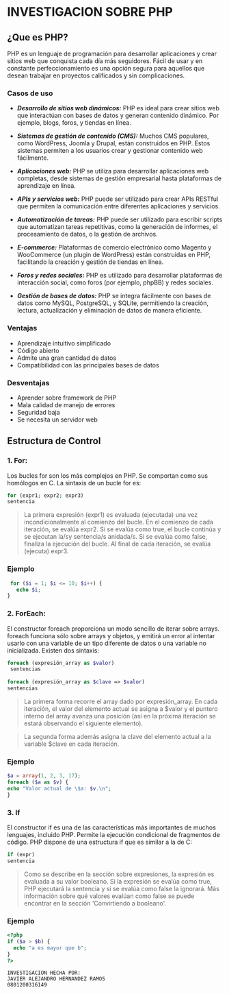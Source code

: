 # INVESTIGACION SOBRE PHP
## ¿Que es PHP?
PHP es un lenguaje de programación para desarrollar aplicaciones y 
crear sitios web que conquista cada día más seguidores. 
Fácil de usar y en constante perfeccionamiento es una 
opción segura para aquellos que desean trabajar en 
proyectos calificados y sin complicaciones.
### Casos de uso
* ***Desarrollo de sitios web dinámicos:*** PHP es ideal para crear sitios web que interactúan con bases de datos y 
generan contenido dinámico. Por ejemplo, blogs, foros, y tiendas en línea.    


* ***Sistemas de gestión de contenido (CMS):*** Muchos CMS populares, como WordPress, Joomla y Drupal, están construidos en PHP.
Estos sistemas permiten a los usuarios crear y gestionar contenido web fácilmente.


* ***Aplicaciones web:*** PHP se utiliza para desarrollar aplicaciones web completas, desde sistemas de gestión 
empresarial hasta plataformas de aprendizaje en línea.


* ***APIs y servicios web:*** PHP puede ser utilizado para crear APIs RESTful que permiten la comunicación entre 
diferentes aplicaciones y servicios.


* ***Automatización de tareas:*** PHP puede ser utilizado para escribir scripts que automatizan tareas repetitivas, 
como la generación de informes, el procesamiento de datos, o la gestión de archivos.


* ***E-commerce:*** Plataformas de comercio electrónico como Magento y WooCommerce (un plugin de WordPress)
están construidas en PHP, facilitando la creación y gestión de tiendas en línea.


* ***Foros y redes sociales:*** PHP es utilizado para desarrollar plataformas de interacción social, 
como foros (por ejemplo, phpBB) y redes sociales.


* ***Gestión de bases de datos:*** PHP se integra fácilmente con bases de datos como MySQL, 
PostgreSQL, y SQLite, permitiendo la creación, lectura, actualización y eliminación de datos de manera eficiente.


### Ventajas
* Aprendizaje intuitivo simplificado
* Código abierto
* Admite una gran cantidad de datos
* Compatibilidad con las principales bases de datos
### Desventajas
* Aprender sobre framework de PHP
* Mala calidad de manejo de errores
* Seguridad baja
* Se necesita un servidor web

## Estructura de Control
### 1. **For:** 
Los bucles for son los más complejos en PHP. Se comportan como sus homólogos en C.
La sintaxis de un bucle for es:

``` php
for (expr1; expr2; expr3) 
sentencia
```

>La primera expresión (expr1) es evaluada (ejecutada) una vez incondicionalmente al comienzo del bucle.
En el comienzo de cada iteración, se evalúa expr2. Si se evalúa como true, el bucle continúa y se ejecutan la/sy sentencia/s anidada/s. Si se evalúa como false, finaliza la ejecución del bucle.
Al final de cada iteración, se evalúa (ejecuta) expr3.

### Ejemplo
``` php
 for ($i = 1; $i <= 10; $i++) { 
   echo $i;
}
```

### 2. **ForEach:** 
El constructor foreach proporciona un modo sencillo de iterar sobre arrays. foreach funciona sólo sobre arrays y objetos, 
y emitirá un error al intentar usarlo con una variable de un tipo diferente de datos o una variable no inicializada.
Existen dos sintaxis:

``` php
foreach (expresión_array as $valor)
 sentencias  
 
foreach (expresión_array as $clave => $valor)
sentencias
```

>La primera forma recorre el array dado por expresión_array. En cada iteración, el valor del elemento actual se asigna a $valor y el puntero interno del array avanza una posición (así en la próxima iteración se estará observando el siguiente elemento).

>La segunda forma además asigna la clave del elemento actual a la variable $clave en cada iteración.

### Ejemplo
``` php
$a = array(1, 2, 3, 17);
foreach ($a as $v) {
echo "Valor actual de \$a: $v.\n";
}
```

### 3. If
El constructor if es una de las características más importantes de muchos lenguajes, incluido PHP. 
Permite la ejecución condicional de fragmentos de código. PHP dispone de una estructura if que es similar a la de C:

``` php
if (expr)
sentencia
```

>Como se describe en la sección sobre expresiones, la expresión es evaluada a su valor booleano. 
Si la expresión se evalúa como true, PHP ejecutará la sentencia y si se evalúa como false la ignorará. 
Más información sobre qué valores evalúan como false se puede encontrar en la sección 'Convirtiendo a booleano'.

### Ejemplo 
``` php
<?php
if ($a > $b) {
  echo "a es mayor que b";
}
?>
```

`INVESTIGACION HECHA POR:`   
`JAVIER ALEJANDRO HERNANDEZ RAMOS`   
`0801200316149`

